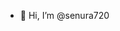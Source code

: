 - 👋 Hi, I’m @senura720


<!---
senura720/senura720 is a ✨ special ✨ repository because its `README.md` (this file) appears on your GitHub profile.
You can click the Preview link to take a look at your changes.
--->
